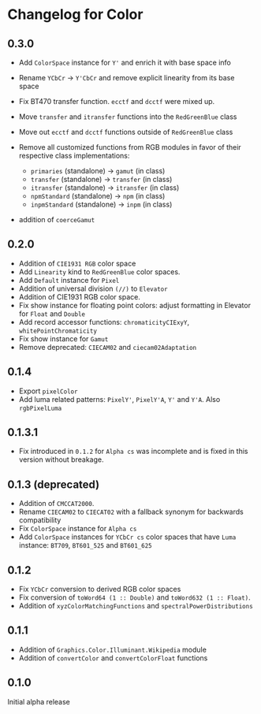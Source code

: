 # Changelog for Color

## 0.3.0

* Add `ColorSpace` instance for `Y'` and enrich it with base space info
* Rename `YCbCr` -> `Y'CbCr` and remove explicit linearity from its base space
* Fix BT470 transfer function. `ecctf` and `dcctf` were mixed up.
* Move `transfer` and `itransfer` functions into the `RedGreenBlue` class
* Move out `ecctf` and `dcctf` functions outside of `RedGreenBlue` class
* Remove all customized functions from RGB modules in favor of their respective class
  implementations:

  * `primaries` (standalone) -> `gamut` (in class)
  * `transfer` (standalone) -> `transfer` (in class)
  * `itransfer` (standalone) -> `itransfer` (in class)
  * `npmStandard` (standalone) -> `npm` (in class)
  * `inpmStandard` (standalone) -> `inpm` (in class)

* addition of `coerceGamut`

## 0.2.0

* Addition of `CIE1931 RGB` color space
* Add `Linearity` kind to `RedGreenBlue` color spaces.
* Add `Default` instance for `Pixel`
* Addition of universal division `(//)` to `Elevator`
* Addition of CIE1931 RGB color space.
* Fix show instance for floating point colors: adjust formatting in Elevator for `Float` and `Double`
* Add record accessor functions: `chromaticityCIExyY`, `whitePointChromaticity`
* Fix show instance for `Gamut`
* Remove deprecated: `CIECAM02` and `ciecam02Adaptation`

## 0.1.4

* Export `pixelColor`
* Add luma related patterns: `PixelY'`, `PixelY'A`, `Y'` and `Y'A`. Also `rgbPixelLuma`

## 0.1.3.1

* Fix introduced in `0.1.2` for `Alpha cs` was incomplete and is fixed in this version
  without breakage.

## 0.1.3 (deprecated)

* Addition of `CMCCAT2000`.
* Rename `CIECAM02` to `CIECAT02` with a fallback synonym for backwards compatibility
* Fix `ColorSpace` instance for `Alpha cs`
* Add `ColorSpace` instances for `YCbCr cs` color spaces that have `Luma` instance:
  `BT709`, `BT601_525` and `BT601_625`

## 0.1.2

* Fix `YCbCr` conversion to derived RGB color spaces
* Fix conversion of `toWord64 (1 :: Double)` and `toWord632 (1 :: Float)`.
* Addition of `xyzColorMatchingFunctions` and `spectralPowerDistributions`

## 0.1.1

* Addition of `Graphics.Color.Illuminant.Wikipedia` module
* Addition of `convertColor` and `convertColorFloat` functions

## 0.1.0

Initial alpha release
